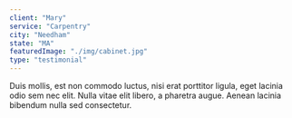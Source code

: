 ```yaml
---
client: "Mary"
service: "Carpentry"
city: "Needham"
state: "MA"
featuredImage: "./img/cabinet.jpg"
type: "testimonial"
---
```


Duis mollis, est non commodo luctus, nisi erat porttitor ligula, eget lacinia odio sem nec elit. Nulla vitae elit libero, a pharetra augue. Aenean lacinia bibendum nulla sed consectetur.